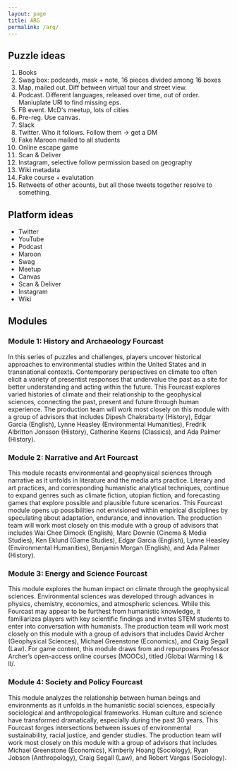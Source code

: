```yaml
---
layout: page
title: ARG
permalink: /arg/
---
```


## Puzzle ideas

1. Books
2. Swag box: podcards, mask + note, 16 pieces divided among 16 boxes
3. Map, mailed out. Diff between virtual tour and street view.
4. Podcast. Different languages, released over time, out of order. Maniuplate URl to find missing eps.
5. FB event. McD's meetup, lots of cities
6. Pre-reg. Use canvas.
7. Slack
8. Twitter. Who it follows. Follow them -> get a DM
9. Fake Maroon mailed to all students
10. Online escape game
11. Scan & Deliver
12. Instagram, selective follow permission based on geography
13. Wiki metadata
14. Fake course + evalutation
15. Retweets of other acounts, but all those tweets together resolve to something.

## Platform ideas

* Twitter
* YouTube
* Podcast
* Maroon
* Swag
* Meetup
* Canvas
* Scan & Deliver
* Instagram
* Wiki

## Modules


### Module 1: History and Archaeology Fourcast

In this series of puzzles and challenges, players uncover historical approaches to environmental studies within the United States and in transnational contexts. Contemporary perspectives on climate too often elicit a variety of presentist responses that undervalue the past as a site for better understanding and acting within the future. This Fourcast explores varied histories of climate and their relationship to the geophysical sciences, connecting the past, present and future through human experience. The production team will work most closely on this module with a group of advisors that includes Dipesh Chakrabarty (History), Edgar Garcia (English), Lynne Heasley (Environmental Humanities), Fredrik Albritton Jonsson (History), Catherine Kearns (Classics), and Ada Palmer (History).

### Module 2: Narrative and Art Fourcast

This module recasts environmental and geophysical sciences through narrative as it unfolds in literature and the media arts practice. Literary and art practices, and corresponding humanistic analytical techniques, continue to expand genres such as climate fiction, utopian fiction, and forecasting games that explore possible and plausible future scenarios. This Fourcast module opens up possibilities not envisioned within empirical disciplines by speculating about adaptation, endurance, and innovation. The production team will work most closely on this module with a group of advisors that includes Wai Chee Dimock (English), Marc Downie (Cinema & Media Studies), Ken Eklund (Game Studies), Edgar Garcia (English), Lynne Heasley (Environmental Humanities), Benjamin Morgan (English), and Ada Palmer (History).

### Module 3: Energy and Science Fourcast

This module explores the human impact on climate through the geophysical sciences. Environmental sciences was developed through advances in physics, chemistry, economics, and atmospheric sciences. While this Fourcast may appear to be furthest from humanistic knowledge, it familiarizes players with key scientific findings and invites STEM students to enter into conversation with humanists. The production team will work most closely on this module with a group of advisors that includes David Archer (Geophysical Sciences), Michael Greenstone (Economics), and Craig Segall (Law). For game content, this module draws from and repurposes Professor Archer’s open-access online courses (MOOCs), titled /Global Warming I & II/.

### Module 4: Society and Policy Fourcast

This module analyzes the relationship between human beings and environments as it unfolds in the humanistic social sciences, especially sociological and anthropological frameworks. Human culture and science have transformed dramatically, especially during the past 30 years. This Fourcast forges intersections between issues of environmental sustainability, racial justice, and gender studies. The production team will work most closely on this module with a group of advisors that includes Michael Greenstone (Economics), Kimberly Hoang (Sociology), Ryan Jobson (Anthropology), Craig Segall (Law), and Robert Vargas (Sociology).

